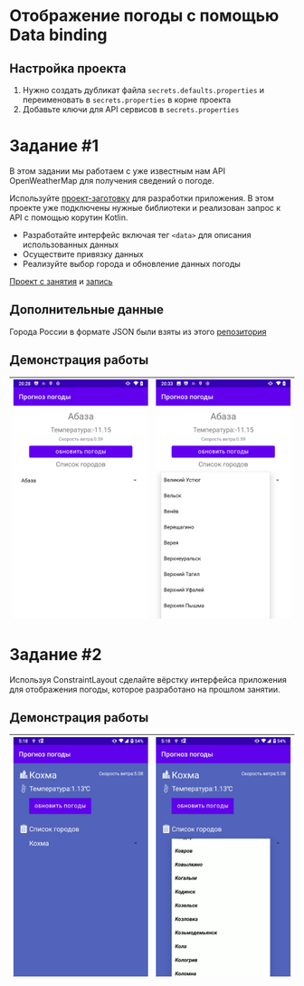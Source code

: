 # Отображение погоды с помощью Data binding

## Настройка проекта

1. Нужно создать дубликат файла `secrets.defaults.properties` и переименовать в `secrets.properties` в корне проекта
2. Добавьте ключи для API сервисов в `secrets.properties`

# Задание #1

В этом задании мы работаем с уже известным нам API OpenWeatherMap для получения сведений о погоде.

Используйте [проект-заготовку](https://github.com/ipetrushin/CurrentWeatherDataBinding) для разработки приложения. В этом проекте уже подключены нужные библиотеки и реализован запрос к API с помощью корутин Kotlin.

- Разработайте интерфейс включая тег `<data>` для описания использованных данных
- Осуществите привязку данных
- Реализуйте выбор города и обновление данных погоды

[Проект с занятия](https://github.com/ipetrushin/DatabindingDemo) и [запись](https://youtu.be/fTMAzbjMSrA)

## Дополнительные данные

Города России в формате JSON были взяты из этого [репозитория](https://github.com/pensnarik/russian-cities)

## Демонстрация работы

| ![](raw/demo_1_1.png) | ![](raw/demo_1_2.png) |
| --------------------- | --------------------- |

# Задание #2

Используя ConstraintLayout сделайте вёрстку интерфейса приложения для отображения погоды, которое разработано на прошлом занятии.

## Демонстрация работы

| ![](raw/demo_2_1.png) | ![](raw/demo_2_2.png) |
| --------------------- | --------------------- |